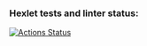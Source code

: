 ### Hexlet tests and linter status:
[![Actions Status](https://github.com/SHOCKra127/frontend-project-46/actions/workflows/hexlet-check.yml/badge.svg)](https://github.com/SHOCKra127/frontend-project-46/actions)
